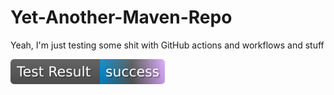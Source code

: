 # Yet-Another-Maven-Repo
Yeah, I'm just testing some shit with GitHub actions and workflows and stuff

[![Run Unit Tests](.github/badges/badge.svg)](https://github.com/Matteas-Eden/yet-another-maven-repo/actions/workflows/run-test.yml)
